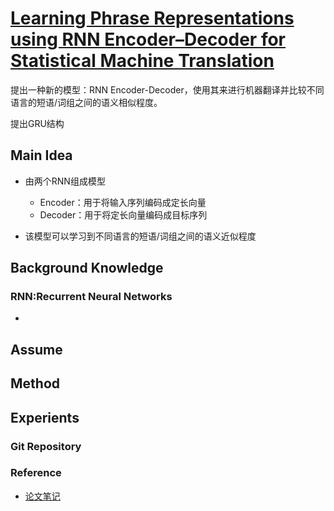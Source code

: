 # [Learning Phrase Representations using RNN Encoder–Decoder for Statistical Machine Translation](https://arxiv.org/abs/1406.1078)

提出一种新的模型：RNN Encoder-Decoder，使用其来进行机器翻译并比较不同语言的短语/词组之间的语义相似程度。

提出GRU结构

## Main Idea

- 由两个RNN组成模型
  - Encoder：用于将输入序列编码成定长向量
  - Decoder：用于将定长向量编码成目标序列

- 该模型可以学习到不同语言的短语/词组之间的语义近似程度

## Background Knowledge

### RNN:Recurrent Neural Networks

- 

## Assume

## Method

## Experients

### Git Repository

### Reference

- [论文笔记](https://cuiqingcai.com/5737.html)